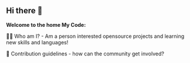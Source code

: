 ## Hi there 👋


**Welcome to the home My Code:**

🙋‍♀️ Who am I? - Am a person interested opensource projects and learning new skills and languages!

🌈 Contribution guidelines - how can the community get involved?
